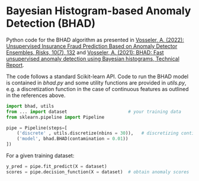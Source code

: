 # Bayesian Histogram-based Anomaly Detection (BHAD)

Python code for the BHAD algorithm as presented in [Vosseler, A. (2022): Unsupervised Insurance Fraud Prediction Based on Anomaly Detector Ensembles, Risks, 10(7), 132](https://www.mdpi.com/2227-9091/10/7/132) and [Vosseler, A. (2021): BHAD: Fast unsupervised anomaly detection using Bayesian histograms, Technical Report](https://www.researchgate.net/publication/364265660_BHAD_Fast_unsupervised_anomaly_detection_using_Bayesian_histograms). 

The code follows a standard Scikit-learn API. Code to run the BHAD model is contained in *bhad.py* and some utility functions are provided in *utils.py*, e.g. a discretization function in the case of continuous features as outlined in the references above. 



```python
import bhad, utils
from ... import dataset                       # your training data
from sklearn.pipeline import Pipeline

pipe = Pipeline(steps=[
    ('discrete' , utils.discretize(nbins = 30)),   # discretizing continous features
    ('model', bhad.BHAD(contamination = 0.01))     
])
```

For a given training dataset:

```python
y_pred = pipe.fit_predict(X = dataset)        
scores = pipe.decision_function(X = dataset)  # obtain anomaly scores
```
